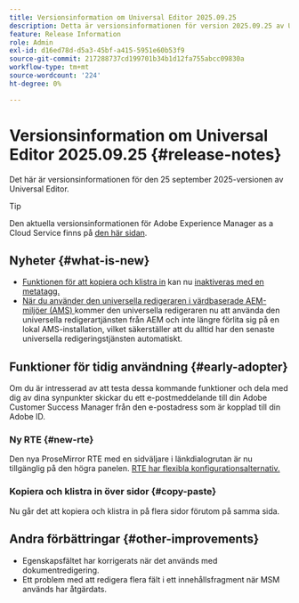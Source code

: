 ```yaml
---
title: Versionsinformation om Universal Editor 2025.09.25
description: Detta är versionsinformationen för version 2025.09.25 av Universal Editor.
feature: Release Information
role: Admin
exl-id: d16ed78d-d5a3-45bf-a415-5951e60b53f9
source-git-commit: 217288737cd199701b34b1d12fa755abcc09830a
workflow-type: tm+mt
source-wordcount: '224'
ht-degree: 0%

---
```



# Versionsinformation om Universal Editor 2025.09.25 {#release-notes}

Det här är versionsinformationen för den 25 september 2025-versionen av Universal Editor.

>[!TIP]
>
>Den aktuella versionsinformationen för Adobe Experience Manager as a Cloud Service finns på [den här sidan](/help/release-notes/release-notes-cloud/release-notes-current.md).

## Nyheter {#what-is-new}

* [Funktionen för att kopiera och klistra in](/help/sites-cloud/authoring/universal-editor/authoring.md#copy-paste) kan nu [inaktiveras med en metatagg.](/help/implementing/universal-editor/customizing.md#copy-paste)
* [När du använder den universella redigeraren i värdbaserade AEM-miljöer (AMS) ](https://experienceleague.adobe.com/en/docs/experience-manager-65/content/implementing/developing/headless/universal-editor/introduction) kommer den universella redigeraren nu att använda den universella redigerartjänsten från AEM och inte längre förlita sig på en lokal AMS-installation, vilket säkerställer att du alltid har den senaste universella redigeringstjänsten automatiskt.

## Funktioner för tidig användning {#early-adopter}

Om du är intresserad av att testa dessa kommande funktioner och dela med dig av dina synpunkter skickar du ett e-postmeddelande till din Adobe Customer Success Manager från den e-postadress som är kopplad till din Adobe ID.

### Ny RTE {#new-rte}

Den nya ProseMirror RTE med en sidväljare i länkdialogrutan är nu tillgänglig på den högra panelen. [RTE har flexibla konfigurationsalternativ.](/help/implementing/universal-editor/configure-rte.md)

### Kopiera och klistra in över sidor {#copy-paste}

Nu går det att kopiera och klistra in på flera sidor förutom på samma sida.

## Andra förbättringar {#other-improvements}

* Egenskapsfältet har korrigerats när det används med dokumentredigering.
* Ett problem med att redigera flera fält i ett innehållsfragment när MSM används har åtgärdats.
